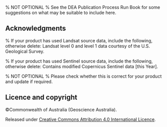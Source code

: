 % NOT OPTIONAL
% See the DEA Publication Process Run Book for some suggestions on what may be suitable to include here.
## Acknowledgments
% If your product has used Landsat source data, include the following, otherwise delete:
Landsat level 0 and level 1 data courtesy of the U.S. Geological Survey.

% If your product has used Sentinel source data, include the following, otherwise delete:
Contains modified Copernicus Sentinel data [this Year].

% NOT OPTIONAL
% Please check whether this is correct for your product and update if required.
## Licence and copyright

&copy;Commonwealth of Australia (Geoscience Australia).

Released under [Creative Commons Attribution 4.0 International Licence](https://creativecommons.org/licenses/by/4.0/).


